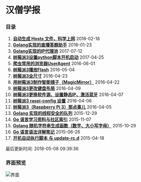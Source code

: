 # 汉僧学报

### 目录

1. **[自动生成 Hosts 文件，科学上网](http://yupae.cn/2018/02/18/hosts.html)** 2018-02-18
2. **[Golang实现的直播答题助手](http://yupae.cn/2018/01/23/answer.html)** 2018-01-23
3. **[Golang实现的IP代理池](http://yupae.cn/2017/07/12/goproxypool.html)** 2017-07-12
4. **[树莓派3设置python脚本开机启动](http://yupae.cn/2017/04/25/raspistartup.html)** 2017-04-25
5. **[爬虫常用的浏览器UserAgent](http://yupae.cn/2016/06/01/useragent.html)** 2016-06-01
6. **[树莓派3播放Flash](http://yupae.cn/2016/05/04/raspi-flash.html)** 2016-05-04
7. **[树莓派3全尺寸](http://yupae.cn/2016/04/23/raspi-size.html)** 2016-04-23
8. **[用树莓派3制作智能镜子（MagicMirror）](http://yupae.cn/2016/04/22/magicmirror.html)** 2016-04-22
9. **[树莓派3更改键盘布局](http://yupae.cn/2016/04/09/raspberrypi4.html)** 2016-04-09
10. **[树莓派3更换软件源、设置静态IP、激活蓝牙](http://yupae.cn/2016/04/07/raspberrypi3.html)** 2016-04-07
11. **[树莓派3 raspi-config 设置](http://yupae.cn/2016/04/06/raspberrypi2.html)** 2016-04-06
12. **[树莓派3（Raspberry Pi 3）那点事儿](http://yupae.cn/2016/04/05/raspberrypi1.html)** 2016-04-05
13. **[Golang 实现的线程安全的队列](http://yupae.cn/2015/12/29/goquery.html)** 2015-12-29
14. **[Go 语言学习资料与社区索引](http://yupae.cn/2015/11/07/reference.html)** 2015-11-07
15. **[Golang 随机字符串生成函数（数字、大小写字母）](http://yupae.cn/2015/10/29/rand.html)** 2015-10-29
16. **[Go 语言语法详解笔记](http://yupae.cn/2015/06/26/gogrammar.html)** 2015-06-26
17. **[开机自动执行脚本 与 update-rc.d](http://yupae.cn/2015/04/18/linuxstart.html)** 2015-04-18

最后更新时间: 2018-05-08 09:39:36

### 界面预览

![界面](http://yupae.cn/images/screen.jpg)
